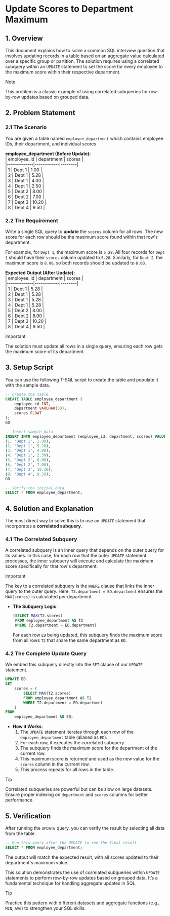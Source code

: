 # Update Scores to Department Maximum  

## 1. **Overview**  
This document explains how to solve a common SQL interview question that involves updating records in a table based on an aggregate value calculated over a specific group or partition. The solution requires using a correlated subquery within an `UPDATE` statement to set the score for every employee to the maximum score within their respective department.  

> [!NOTE]  
> This problem is a classic example of using correlated subqueries for row-by-row updates based on grouped data.  

## 2. **Problem Statement**  

### 2.1 **The Scenario**  
You are given a table named `employee_department` which contains employee IDs, their department, and individual scores.  

**employee_department (Before Update):**  
| employee_id | department | scores |  
|-------------|------------|--------|  
| 1           | Dept 1     | 1.00   |  
| 2           | Dept 1     | 5.28   |  
| 3           | Dept 1     | 4.00   |  
| 4           | Dept 1     | 2.50   |  
| 5           | Dept 2     | 8.00   |  
| 6           | Dept 2     | 7.00   |  
| 7           | Dept 3     | 10.20  |  
| 8           | Dept 4     | 9.50   |  

### 2.2 **The Requirement**  
Write a single SQL query to **update** the `scores` column for all rows. The new score for each row should be the maximum score found within that row's department.  

For example, for `Dept 1`, the maximum score is `5.28`. All four records for `Dept 1` should have their `scores` column updated to `5.28`. Similarly, for `Dept 2`, the maximum score is `8.00`, so both records should be updated to `8.00`.  

**Expected Output (After Update):**  
| employee_id | department | scores |  
|-------------|------------|--------|  
| 1           | Dept 1     | 5.28   |  
| 2           | Dept 1     | 5.28   |  
| 3           | Dept 1     | 5.28   |  
| 4           | Dept 1     | 5.28   |  
| 5           | Dept 2     | 8.00   |  
| 6           | Dept 2     | 8.00   |  
| 7           | Dept 3     | 10.20  |  
| 8           | Dept 4     | 9.50   |  

> [!IMPORTANT]  
> The solution must update all rows in a single query, ensuring each row gets the maximum score of its department.  

## 3. **Setup Script**  
You can use the following T-SQL script to create the table and populate it with the sample data.  

```sql
-- Create the table
CREATE TABLE employee_department (
    employee_id INT,
    department VARCHAR(50),
    scores FLOAT
);
GO

-- Insert sample data
INSERT INTO employee_department (employee_id, department, scores) VALUES
(1, 'Dept 1', 1.00),
(2, 'Dept 1', 5.28),
(3, 'Dept 1', 4.00),
(4, 'Dept 1', 2.50),
(5, 'Dept 2', 8.00),
(6, 'Dept 2', 7.00),
(7, 'Dept 3', 10.20),
(8, 'Dept 4', 9.50);
GO

-- Verify the initial data
SELECT * FROM employee_department;
```  

## 4. **Solution and Explanation**  
The most direct way to solve this is to use an `UPDATE` statement that incorporates a **correlated subquery**.  

### 4.1 **The Correlated Subquery**  
A correlated subquery is an inner query that depends on the outer query for its values. In this case, for each row that the outer `UPDATE` statement processes, the inner subquery will execute and calculate the maximum score specifically for that row's department.  

> [!IMPORTANT]  
> The key to a correlated subquery is the `WHERE` clause that links the inner query to the outer query. Here, `T2.department = ED.department` ensures the `MAX(scores)` is calculated per department.  

- **The Subquery Logic**:  
  ```sql
  (SELECT MAX(T2.scores)
   FROM employee_department AS T2
   WHERE T2.department = ED.department)
  ```  
  For each row `ED` being updated, this subquery finds the maximum score from all rows `T2` that share the same department as `ED`.  

### 4.2 **The Complete Update Query**  
We embed this subquery directly into the `SET` clause of our `UPDATE` statement.  

```sql
UPDATE ED
SET
    scores = (
        SELECT MAX(T2.scores)
        FROM employee_department AS T2
        WHERE T2.department = ED.department
    )
FROM
    employee_department AS ED;
```  

- **How it Works**:  
  1. The `UPDATE` statement iterates through each row of the `employee_department` table (aliased as `ED`).  
  2. For each row, it executes the correlated subquery.  
  3. The subquery finds the maximum score for the department of the current row.  
  4. This maximum score is returned and used as the new value for the `scores` column in the current row.  
  5. This process repeats for all rows in the table.  

> [!TIP]  
> Correlated subqueries are powerful but can be slow on large datasets. Ensure proper indexing on `department` and `scores` columns for better performance.  

## 5. **Verification**  
After running the `UPDATE` query, you can verify the result by selecting all data from the table.  

```sql
-- Run this query after the UPDATE to see the final result
SELECT * FROM employee_department;
```  
The output will match the expected result, with all scores updated to their department's maximum value.  

This solution demonstrates the use of correlated subqueries within `UPDATE` statements to perform row-by-row updates based on grouped data. It’s a fundamental technique for handling aggregate updates in SQL.  

> [!TIP]  
> Practice this pattern with different datasets and aggregate functions (e.g., `MIN`, `AVG`) to strengthen your SQL skills.  
